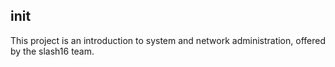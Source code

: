## init

This project is an introduction to system and network administration, offered by the slash16 team.

